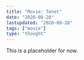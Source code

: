 ```yaml
---
title: "Movie: Tenet"
date: "2020-08-28"
lastupdated: "2020-08-28"
tags: ["movie"]
type: "thought"
---
```


This is a placeholder for now.
